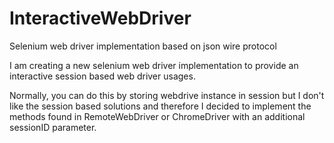 InteractiveWebDriver
====================

Selenium web driver implementation based on json wire protocol

I am creating a new selenium web driver implementation to provide an interactive session based web driver usages.

Normally, you can do this by storing webdrive instance in session but I don't like the session based solutions and therefore I decided to implement the methods found in RemoteWebDriver or ChromeDriver with an additional sessionID parameter. 


